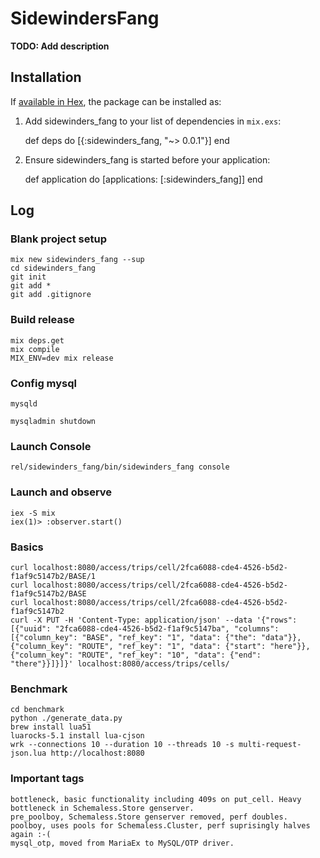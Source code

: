 # SidewindersFang

**TODO: Add description**

## Installation

If [available in Hex](https://hex.pm/docs/publish), the package can be installed as:

  1. Add sidewinders_fang to your list of dependencies in `mix.exs`:

        def deps do
          [{:sidewinders_fang, "~> 0.0.1"}]
        end

  2. Ensure sidewinders_fang is started before your application:

        def application do
          [applications: [:sidewinders_fang]]
        end



## Log

### Blank project setup

    mix new sidewinders_fang --sup
    cd sidewinders_fang
    git init
    git add *
    git add .gitignore

### Build release

    mix deps.get
    mix compile
    MIX_ENV=dev mix release

### Config mysql

    mysqld

    mysqladmin shutdown

### Launch Console

    rel/sidewinders_fang/bin/sidewinders_fang console

### Launch and observe

    iex -S mix
    iex(1)> :observer.start()

### Basics

    curl localhost:8080/access/trips/cell/2fca6088-cde4-4526-b5d2-f1af9c5147b2/BASE/1
    curl localhost:8080/access/trips/cell/2fca6088-cde4-4526-b5d2-f1af9c5147b2/BASE
    curl localhost:8080/access/trips/cell/2fca6088-cde4-4526-b5d2-f1af9c5147b2
    curl -X PUT -H 'Content-Type: application/json' --data '{"rows": [{"uuid": "2fca6088-cde4-4526-b5d2-f1af9c5147ba", "columns": [{"column_key": "BASE", "ref_key": "1", "data": {"the": "data"}}, {"column_key": "ROUTE", "ref_key": "1", "data": {"start": "here"}}, {"column_key": "ROUTE", "ref_key": "10", "data": {"end": "there"}}]}]}' localhost:8080/access/trips/cells/


### Benchmark

    cd benchmark
    python ./generate_data.py
    brew install lua51
    luarocks-5.1 install lua-cjson
    wrk --connections 10 --duration 10 --threads 10 -s multi-request-json.lua http://localhost:8080


### Important tags

    bottleneck, basic functionality including 409s on put_cell. Heavy bottleneck in Schemaless.Store genserver.
    pre_poolboy, Schemaless.Store genserver removed, perf doubles.
    poolboy, uses pools for Schemaless.Cluster, perf suprisingly halves again :-(
    mysql_otp, moved from MariaEx to MySQL/OTP driver.

